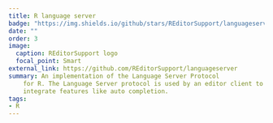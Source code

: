 ```yaml
---
title: R language server
badge: "https://img.shields.io/github/stars/REditorSupport/languageserver.svg?style=social&label=Star"
date: ""
order: 3
image:
  caption: REditorSupport logo
  focal_point: Smart
external_link: https://github.com/REditorSupport/languageserver
summary: An implementation of the Language Server Protocol
    for R. The Language Server protocol is used by an editor client to
    integrate features like auto completion.
tags:
- R
---
```

